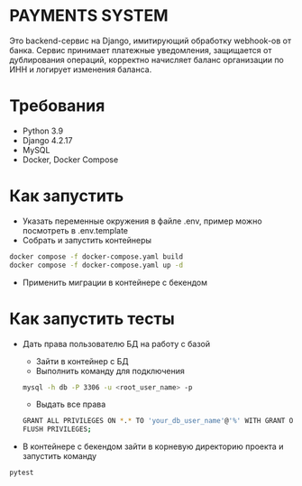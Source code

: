 # PAYMENTS SYSTEM
Это backend-сервис на Django, имитирующий обработку webhook-ов от банка.
Сервис принимает платежные уведомления, защищается от дублирования операций, корректно начисляет баланс организации по ИНН и логирует изменения баланса.

# Требования
- Python 3.9
- Django 4.2.17
- MySQL
- Docker, Docker Compose

# Как запустить
- Указать переменные окружения в файле .env, пример можно посмотреть в .env.template
- Собрать и запустить контейнеры
```bash
docker compose -f docker-compose.yaml build
docker compose -f docker-compose.yaml up -d
```
- Применить миграции в контейнере с бекендом

# Как запустить тесты
- Дать права пользователю БД на работу с базой
    - Зайти в контейнер с БД
    - Выполнить команду для подключения
    ```bash
    mysql -h db -P 3306 -u <root_user_name> -p
    ```
    - Выдать все права 
    ```bash
    GRANT ALL PRIVILEGES ON *.* TO 'your_db_user_name'@'%' WITH GRANT OPTION;
    FLUSH PRIVILEGES;
    ```

- В контейнере с бекендом зайти в корневую директорию проекта и запустить команду

```bash
pytest
```

